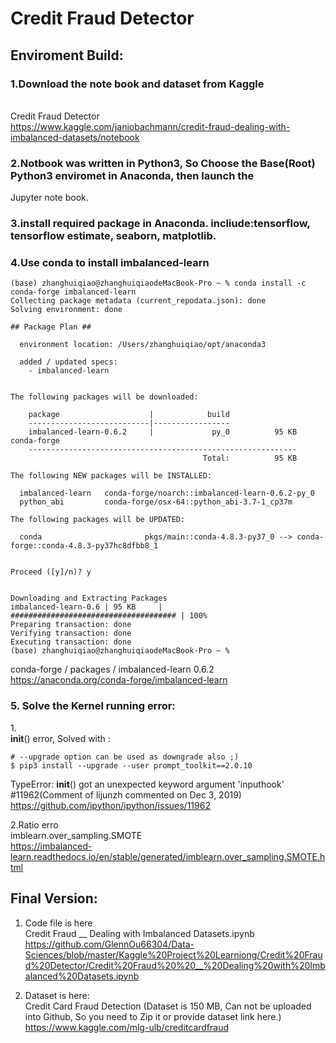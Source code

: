 # Credit Fraud Detector

## Enviroment Build:
### 1.Download the note book and dataset from Kaggle
<br>Credit Fraud Detector
<br>https://www.kaggle.com/janiobachmann/credit-fraud-dealing-with-imbalanced-datasets/notebook

### 2.Notbook was written in Python3, So Choose the  Base(Root) Python3 enviromet in Anaconda, then launch the 
Jupyter note book.

### 3.install required package in Anaconda. incliude:tensorflow, tensorflow estimate, seaborn, matplotlib.

### 4.Use conda to install imbalanced-learn 
```
(base) zhanghuiqiao@zhanghuiqiaodeMacBook-Pro ~ % conda install -c conda-forge imbalanced-learn
Collecting package metadata (current_repodata.json): done
Solving environment: done

## Package Plan ##

  environment location: /Users/zhanghuiqiao/opt/anaconda3

  added / updated specs:
    - imbalanced-learn


The following packages will be downloaded:

    package                    |            build
    ---------------------------|-----------------
    imbalanced-learn-0.6.2     |             py_0          95 KB  conda-forge
    ------------------------------------------------------------
                                           Total:          95 KB

The following NEW packages will be INSTALLED:

  imbalanced-learn   conda-forge/noarch::imbalanced-learn-0.6.2-py_0
  python_abi         conda-forge/osx-64::python_abi-3.7-1_cp37m

The following packages will be UPDATED:

  conda                       pkgs/main::conda-4.8.3-py37_0 --> conda-forge::conda-4.8.3-py37hc8dfbb8_1


Proceed ([y]/n)? y


Downloading and Extracting Packages
imbalanced-learn-0.6 | 95 KB     | ##################################### | 100% 
Preparing transaction: done
Verifying transaction: done
Executing transaction: done
(base) zhanghuiqiao@zhanghuiqiaodeMacBook-Pro ~ % 
```
conda-forge / packages / imbalanced-learn 0.6.2
<br>https://anaconda.org/conda-forge/imbalanced-learn

### 5. Solve the Kernel running error:
1.<br>__init__() error, Solved with :
```
# --upgrade option can be used as downgrade also ;)
$ pip3 install --upgrade --user prompt_toolkit==2.0.10
```
TypeError: __init__() got an unexpected keyword argument 'inputhook' #11962(Comment of lijunzh commented on Dec 3, 2019)
<br>https://github.com/ipython/ipython/issues/11962

2.Ratio erro
<br>imblearn.over_sampling.SMOTE
<br>https://imbalanced-learn.readthedocs.io/en/stable/generated/imblearn.over_sampling.SMOTE.html

## Final Version:
1. Code file is here
<br>Credit Fraud __ Dealing with Imbalanced Datasets.ipynb
<br>https://github.com/GlennOu66304/Data-Sciences/blob/master/Kaggle%20Project%20Learniong/Credit%20Fraud%20Detector/Credit%20Fraud%20%20__%20Dealing%20with%20Imbalanced%20Datasets.ipynb

2. Dataset is here:
<br>Credit Card Fraud Detection (Dataset is 150 MB, Can not be uploaded into Github, So you need to Zip it or provide dataset link here.)
<br>https://www.kaggle.com/mlg-ulb/creditcardfraud
